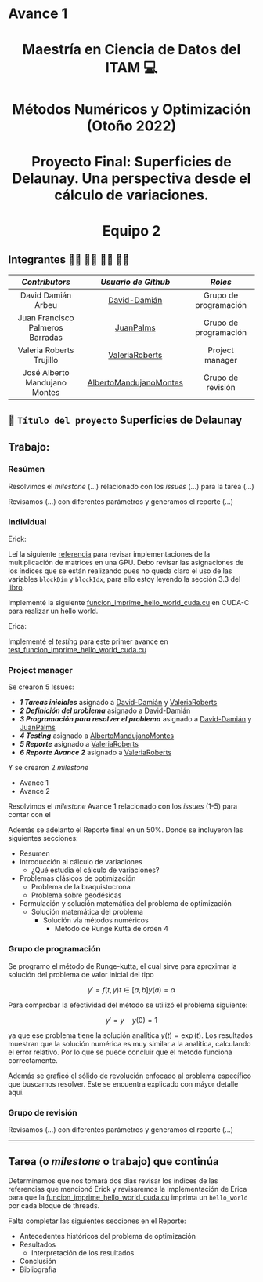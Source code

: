 # Avance 1

<p align = "center">

# <p align = "center"> Maestría en Ciencia de Datos del ITAM :computer:
    
# <p align = "center"> Métodos Numéricos y Optimización (Otoño 2022)    
    
# <p align = "center"> Proyecto Final: Superficies de Delaunay. Una perspectiva desde el cálculo de variaciones.
  
# <p align = "center"> Equipo 2

## Integrantes 👨‍🔬 👨‍🔬 👩‍🔬 👨‍🔬

|     ***Contributors***           |             ***Usuario de Github***                  |  ***Roles***  |                               
|:--------------------------------:|:----------------------------------------------------:|:----------------------:|
|        David Damián Arbeu        |     [David-Damián](https://github.com/David-Damian)  |       Grupo de programación   | 
| Juan Francisco Palmeros Barradas | [JuanPalms](https://github.com/JuanPalms)            |       Grupo de programación   | 
|       Valeria Roberts Trujillo   |  [ValeriaRoberts](https://github.com/ValeriaRoberts) |       Project manager   | 
|  José Alberto Mandujano Montes   | [AlbertoMandujanoMontes](https://github.com/AlbertoMandujanoMontes) |       Grupo de revisión  |

## :rocket: ```Título del proyecto``` Superficies de Delaunay

## Trabajo: 

### Resúmen

Resolvimos el *milestone* (...) relacionado con los *issues* (...) para la tarea (...)

Revisamos (...) con diferentes parámetros y generamos el reporte (...)


### Individual

Erick: 

Leí la siguiente [referencia](http://docs.nvidia.com/cuda/cuda-c-programming-guide/#axzz4cvQxAHMZ) para revisar implementaciones de la multiplicación de matrices en una GPU. Debo revisar las asignaciones de los índices que se están realizando pues no queda claro el uso de las variables `blockDim` y `blockIdx`, para ello estoy leyendo la sección 3.3 del [libro](http://www.hds.bme.hu/~fhegedus/C++/programming_massively_parallel_processors.pdf).

Implementé la siguiente [funcion_imprime_hello_world_cuda.cu](src/funcion_imprime_hello_world_cuda.cu) en CUDA-C para realizar un hello world.

Erica:

Implementé el *testing* para este primer avance en [test_funcion_imprime_hello_world_cuda.cu](src/test/test_funcion_imprime_hello_world_cuda.cu)

### Project manager

Se crearon 5 Issues:
* ***1 Tareas iniciales*** asignado a [David-Damián](https://github.com/David-Damian) y [ValeriaRoberts](https://github.com/ValeriaRoberts)
* ***2 Definición del problema*** asignado a [David-Damián](https://github.com/David-Damian)
* ***3 Programación para resolver el problema*** asignado a [David-Damián](https://github.com/David-Damian) y [JuanPalms](https://github.com/JuanPalms)
* ***4 Testing*** asignado a [AlbertoMandujanoMontes](https://github.com/AlbertoMandujanoMontes)
* ***5 Reporte*** asignado a [ValeriaRoberts](https://github.com/ValeriaRoberts)
* ***6 Reporte Avance 2*** asignado a [ValeriaRoberts](https://github.com/ValeriaRoberts)

Y se crearon 2 *milestone*
* Avance 1
* Avance 2

Resolvimos el *milestone* Avance 1 relacionado con los *issues* (1-5) para contar con el 

Además se adelanto el Reporte final en un 50%. Donde se incluyeron las siguientes secciones:
* Resumen
* Introducción al cálculo de variaciones
    * ¿Qué estudia el cálculo de variaciones?
* Problemas clásicos de optimización
    * Problema de la braquistocrona
    * Problema sobre geodésicas
* Formulación y solución matemática del problema de optimización
    * Solución matemática del problema
        * Solución vía métodos numéricos
            * Método de Runge Kutta de orden 4

### Grupo de programación

Se programo el método de Runge-kutta, el cual sirve para aproximar la solución del problema de valor inicial del tipo

$$y'=f(t,y)   t\in[a,b] y (a)=\alpha$$

Para comprobar la efectividad del método se utilizó el problema siguiente:

$$ y'=y\quad y(0)=1 $$ 

ya que ese problema tiene la solución analítica $y(t)=\exp(t)$.
Los resultados muestran que la solución numérica es muy similar a la analítica, calculando el error relativo. Por lo que se puede concluir que el método funciona correctamente.

Además se graficó el sólido de revolución enfocado al problema específico que buscamos resolver. Este se encuentra explicado con máyor detalle aquí.

### Grupo de revisión

Revisamos (...) con diferentes parámetros y generamos el reporte (...)


---

## Tarea (o *milestone* o trabajo) que continúa

Determinamos que nos tomará dos días revisar los índices de las referencias que mencionó Erick y revisaremos la implementación de Erica para que la [funcion_imprime_hello_world_cuda.cu](src/funcion_imprime_hello_world_cuda.cu) imprima un `hello_world` por cada bloque de threads.

Falta completar las siguientes secciones en el Reporte:
* Antecedentes históricos del problema de optimización
* Resultados
    * Interpretación de los resultados
* Conclusión
* Bibliografía
